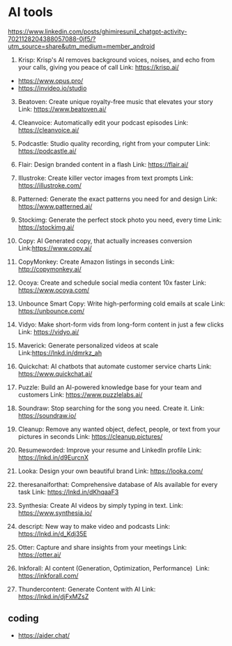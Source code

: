 # AI tools

https://www.linkedin.com/posts/ghimiresunil_chatgpt-activity-7021128204388057088-0jf5/?utm_source=share&utm_medium=member_android

1. Krisp: Krisp's AI removes background voices, noises, and echo from your calls, giving you peace of call
Link: https://krisp.ai/
- https://www.opus.pro/
- https://invideo.io/studio

3. Beatoven: Create unique royalty-free music that elevates your story
Link: https://www.beatoven.ai/

4. Cleanvoice: Automatically edit your podcast episodes
Link: https://cleanvoice.ai/

5. Podcastle: Studio quality recording, right from your computer
Link: https://podcastle.ai/

6. Flair: Design branded content in a flash
Link: https://flair.ai/

7. Illustroke: Create killer vector images from text prompts
Link: https://illustroke.com/

8. Patterned: Generate the exact patterns you need for and design
Link: https://www.patterned.ai/

9. Stockimg: Generate the perfect stock photo you need, every time
Link: https://stockimg.ai/

10. Copy: AI Generated copy, that actually increases conversion
Link:https://www.copy.ai/

11. CopyMonkey: Create Amazon listings in seconds
Link: http://copymonkey.ai/

12. Ocoya: Create and schedule social media content 10x faster
Link: https://www.ocoya.com/

13. Unbounce Smart Copy: Write high-performing cold emails at scale
Link: https://unbounce.com/

14. Vidyo: Make short-form vids from long-form content in just a few clicks
Link: https://vidyo.ai/

15. Maverick: Generate personalized videos at scale
Link:https://lnkd.in/dmrkz_ah

16. Quickchat: AI chatbots that automate customer service charts
Link: https://www.quickchat.ai/

17. Puzzle: Build an AI-powered knowledge base for your team and customers
Link: https://www.puzzlelabs.ai/

18. Soundraw: Stop searching for the song you need. Create it.
Link: https://soundraw.io/

19. Cleanup: Remove any wanted object, defect, people, or text from your pictures in seconds
Link: https://cleanup.pictures/

20. Resumeworded: Improve your resume and LinkedIn profile
Link:  https://lnkd.in/d9EurcnX

21. Looka: Design your own beautiful brand
Link: https://looka.com/

22. theresanaiforthat: Comprehensive database of AIs available for every task
Link: https://lnkd.in/dKhqaaF3

23. Synthesia: Create AI videos by simply typing in text.
Link: https://www.synthesia.io/

24. descript: New way to make video and podcasts
Link: https://lnkd.in/d_Kdj35E

25. Otter: Capture and share insights from your meetings
Link: https://otter.ai/

26. Inkforall: AI content (Generation, Optimization, Performance) 
Link: https://inkforall.com/

27. Thundercontent: Generate Content with AI
Link: https://lnkd.in/djFxMZsZ


## coding

- https://aider.chat/
